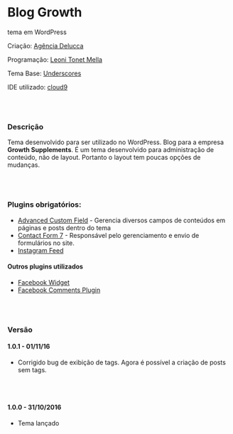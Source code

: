 # Blog Growth
tema em WordPress

Criação: [Agência Delucca](http://www.agenciadelucca.com.br)

Programação: [Leoni Tonet Mella](http://leonimella.com)

Tema Base: [Underscores](http://underscores.me/)

IDE utilizado: [cloud9](http://c9.io)

<br>
<br>

### Descrição

Tema desenvolvido para ser utilizado no WordPress. Blog para a empresa __Growth Supplements__.
É um tema desenvolvido para administração de conteúdo, não de layout. Portanto o layout tem poucas opções de mudanças.

<br>
<br>

### Plugins obrigatórios:

* [Advanced Custom Field](https://wordpress.org/plugins/advanced-custom-fields/) - Gerencia diversos campos de conteúdos em páginas e posts dentro do tema
* [Contact Form 7](https://wordpress.org/plugins/contact-form-7/) - Responsável pelo gerenciamento e envio de formulários no site.
* [Instagram Feed](https://wordpress.org/plugins/instagram-feed/)

#### Outros plugins utilizados

* [Facebook Widget](https://wordpress.org/plugins/facebook-pagelike-widget/)
* [Facebook Comments Plugin](https://wordpress.org/plugins/facebook-comments-plugin/)

<br>
<br>

### Versão

#### 1.0.1 - 01/11/16

* Corrigido bug de exibição de tags. Agora é possível a criação de posts sem tags.

<br>
<br>

#### 1.0.0 - 31/10/2016
* Tema lançado
